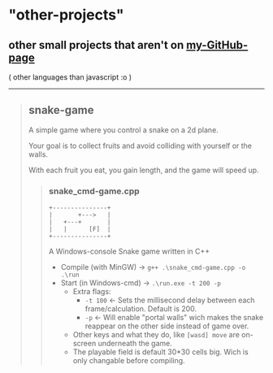 
# "other-projects"

## other small projects that aren't on [my-GitHub-page](https://maz01001.github.io)

( other languages than javascript :o )

----
>
> ## snake-game
>
> A simple game where you control a snake on a 2d plane.
>
> Your goal is to collect fruits and avoid colliding with yourself or the walls.
>
> With each fruit you eat, you gain length, and the game will speed up.
>
> >
> > ### snake_cmd-game.cpp
> >
> >     +---------------+
> >     |       +--->   |
> >     |   +---+       |
> >     |   |      [F]  |
> >     +---------------+
> >
> > A Windows-console Snake game written in C++
> >
> > + Compile (with MinGW) → `g++ .\snake_cmd-game.cpp -o .\run`
> > + Start (in Windows-cmd) → `.\run.exe -t 200 -p`
> >   + Extra flags:
> >     + `-t 100` ← Sets the millisecond delay between each frame/calculation. Default is 200.
> >     + `-p` ← Will enable "portal walls" wich makes the snake reappear on the other side instead of game over.
> >   + Other keys and what they do, like `[wasd] move` are on-screen underneath the game.
> >   + The playable field is default 30*30 cells big. Wich is only changable before compiling.
> >
>
